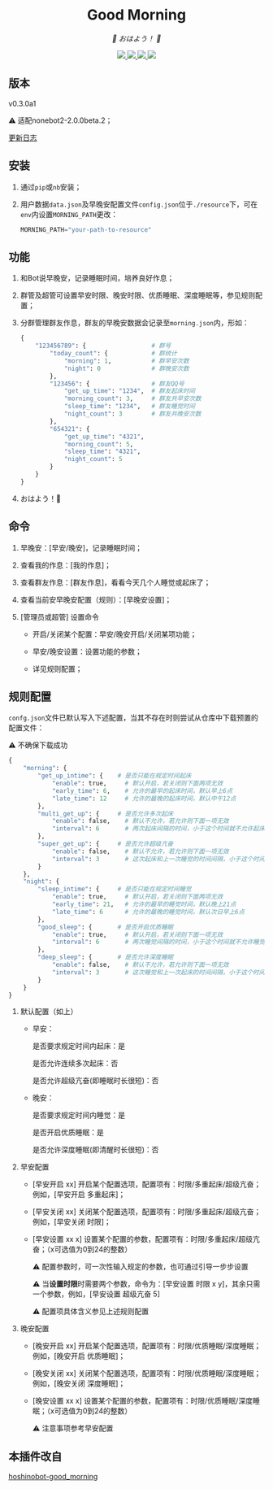 <div align="center">

# Good Morning

<!-- prettier-ignore-start -->
<!-- markdownlint-disable-next-line MD036 -->
_🌈 おはよう！ 🌈_
<!-- prettier-ignore-end -->

</div>
<p align="center">
  
  <a href="https://github.com/MinatoAquaCrews/nonebot_plugin_morning/blob/beta/LICENSE">
    <img src="https://img.shields.io/github/license/MinatoAquaCrews/nonebot_plugin_morning?color=blue">
  </a>
  
  <a href="https://github.com/nonebot/nonebot2">
    <img src="https://img.shields.io/badge/nonebot2-2.0.0beta.2+-green">
  </a>
  
  <a href="https://github.com/MinatoAquaCrews/nonebot_plugin_morning/releases/tag/v0.3.0a1">
    <img src="https://img.shields.io/github/v/release/MinatoAquaCrews/nonebot_plugin_morning?color=orange">
  </a>

  <a href="https://www.codefactor.io/repository/github/MinatoAquaCrews/nonebot_plugin_morning">
    <img src="https://img.shields.io/codefactor/grade/github/MinatoAquaCrews/nonebot_plugin_morning/main?color=red">
  </a>
  
</p>

</p>

## 版本

v0.3.0a1

⚠ 适配nonebot2-2.0.0beta.2；

[更新日志](https://github.com/MinatoAquaCrews/nonebot_plugin_morning/releases/tag/v0.3.0a1)

## 安装

1. 通过`pip`或`nb`安装；

2. 用户数据`data.json`及早晚安配置文件`config.json`位于`./resource`下，可在`env`内设置`MORNING_PATH`更改：

    ```python
    MORNING_PATH="your-path-to-resource"
    ```

## 功能

1. 和Bot说早晚安，记录睡眠时间，培养良好作息；

2. 群管及超管可设置早安时限、晚安时限、优质睡眠、深度睡眠等，参见规则配置；

3. 分群管理群友作息，群友的早晚安数据会记录至`morning.json`内，形如：

    ``` python
    {
        "123456789": {                  # 群号
            "today_count": {            # 群统计
                "morning": 1,           # 群早安次数
                "night": 0              # 群晚安次数
            },
            "123456": {                 # 群友QQ号
                "get_up_time": "1234",  # 群友起床时间
                "morning_count": 3,     # 群友共早安次数
                "sleep_time": "1234",   # 群友睡觉时间
                "night_count": 3        # 群友共晚安次数
            },
            "654321": {
                "get_up_time": "4321",
                "morning_count": 5,
                "sleep_time": "4321",
                "night_count": 5 
            }
        }
    }
    ```

4. おはよう！🌈

## 命令

1. 早晚安：[早安/晚安]，记录睡眠时间；

2. 查看我的作息：[我的作息]；

3. 查看群友作息：[群友作息]，看看今天几个人睡觉或起床了；

4. 查看当前安早晚安配置（规则）：[早晚安设置]；

5. [管理员或超管] 设置命令

    - 开启/关闭某个配置：早安/晚安开启/关闭某项功能；

    - 早安/晚安设置：设置功能的参数；

    - 详见规则配置；

## 规则配置

`confg.json`文件已默认写入下述配置，当其不存在时则尝试从仓库中下载预置的配置文件：

⚠ 不确保下载成功

```python
{
	"morning": {
		"get_up_intime": {    # 是否只能在规定时间起床
			"enable": true,     # 默认开启，若关闭则下面两项无效
			"early_time": 6,    # 允许的最早的起床时间，默认早上6点
			"late_time": 12     # 允许的最晚的起床时间，默认中午12点
		},
		"multi_get_up": {     # 是否允许多次起床
			"enable": false,    # 默认不允许，若允许则下面一项无效
			"interval": 6       # 两次起床间隔的时间，小于这个时间就不允许起床
		},
		"super_get_up": {     # 是否允许超级亢奋
			"enable": false,    # 默认不允许，若允许则下面一项无效
			"interval": 3       # 这次起床和上一次睡觉的时间间隔，小于这个时间就不允许起床，不怕猝死？给我睡！
		}
	},
	"night": {
		"sleep_intime": {     # 是否只能在规定时间睡觉
			"enable": true,     # 默认开启，若关闭则下面两项无效
			"early_time": 21,   # 允许的最早的睡觉时间，默认晚上21点
			"late_time": 6      # 允许的最晚的睡觉时间，默认次日早上6点
		},
		"good_sleep": {       # 是否开启优质睡眠
			"enable": true,     # 默认开启，若关闭则下面一项无效
			"interval": 6       # 两次睡觉间隔的时间，小于这个时间就不允许睡觉
		},
		"deep_sleep": {       # 是否允许深度睡眠
			"enable": false,    # 默认不允许，若允许则下面一项无效
			"interval": 3       # 这次睡觉和上一次起床的时间间隔，小于这个时间就不允许睡觉，睡个锤子，快起床！
		}
	}
}
```

1. 默认配置（如上）

    - 早安：

      是否要求规定时间内起床：是

      是否允许连续多次起床：否

      是否允许超级亢奋(即睡眠时长很短)：否

    - 晚安：

      是否要求规定时间内睡觉：是

      是否开启优质睡眠：是
      
      是否允许深度睡眠(即清醒时长很短)：否

2. 早安配置
    
    - [早安开启 xx] 开启某个配置选项，配置项有：时限/多重起床/超级亢奋；例如，[早安开启 多重起床]；
    
    - [早安关闭 xx] 关闭某个配置选项，配置项有：时限/多重起床/超级亢奋；例如，[早安关闭 时限]；
    
    - [早安设置 xx x] 设置某个配置的参数，配置项有：时限/多重起床/超级亢奋；（x可选值为0到24的整数）
      
      ⚠ 配置参数时，可一次性输入规定的参数，也可通过引导一步步设置
	  
	  ⚠ 当**设置时限**时需要两个参数，命令为：[早安设置 时限 x y]，其余只需一个参数，例如，[早安设置 超级亢奋 5]

	  ⚠ 配置项具体含义参见上述规则配置

3. 晚安配置
    
    - [晚安开启 xx] 开启某个配置选项，配置项有：时限/优质睡眠/深度睡眠；例如，[晚安开启 优质睡眠]；
    
    - [晚安关闭 xx] 关闭某个配置选项，配置项有：时限/优质睡眠/深度睡眠；例如，[晚安关闭 深度睡眠]；
    
    - [晚安设置 xx x] 设置某个配置的参数，配置项有：时限/优质睡眠/深度睡眠；（x可选值为0到24的整数）
      
      ⚠ 注意事项参考早安配置

## 本插件改自

[hoshinobot-good_morning](https://github.com/azmiao/good_morning)